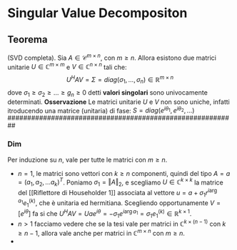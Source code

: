 # Singular Value Decompositon

## Teorema
(SVD completa). Sia $A \in \mathcal{C}^{m\times n}$, con $m \geq n$. Allora esistono due matrici unitarie $U \in \mathbb{C}^{m\times m}$ e $V \in \mathbb{C}^{n\times n}$ tali che:
$$
U^H A V = \Sigma = diag(\sigma_1,\dots,\sigma_n) \in \mathbb{R}^{m\times n}
$$
dove $\sigma_1 \geq \sigma_2 \geq \dots \geq g_n \geq 0$  detti **valori singolari** sono univocamente determinati.
**Osservazione** Le matrici unitarie $U$ e $V$ non sono uniche, infatti itroducendo una matrice (unitaria) di fase: $S = diag(e^{i\theta_1},e^{i\theta_2},\dots)$ ##########################################################

### Dim 
Per induzione su $n$, vale per tutte le matrici con $m\geq n$.
- $n=1$, le matrici sono vettori con $k\geq n$ componenti, quindi del tipo $A = a = (a_1,a_2,\dots a_k)^T$. 
Poniamo $\sigma_1 = \Vert A \Vert_2$, e scegliamo $U \in \mathbb{C}^{k\times k}$ la matrice del [[Riflettore di Householder 1]] associata al vettore $u = a + \sigma_1 r^{i \arg{a_1}} e_1^{(k)}$, che è unitaria ed hermitiana. Scegliendo opportunamente $V = [e^{i\theta}]$ fa si che $U^H A V = Uae^{i\theta} = -\sigma_1 e^{i \arg{a_1}} = \sigma_1 e_1^{(k)} \in \mathbb{R}^{k\times 1}$.
- $n > 1$ facciamo vedere che se la tesi vale per matrici in $\mathbb{C}^{k\times (n-1)}$ con $k \geq n-1$, allora vale anche per matrici in $\mathbb{C}^{m\times n}$ con $m\geq n$.
- 

